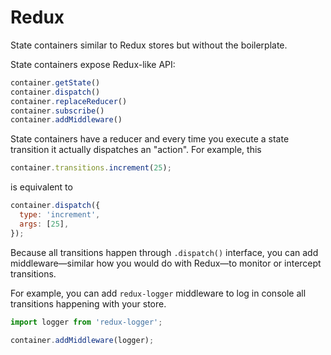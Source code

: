 # Redux

State containers similar to Redux stores but without the boilerplate.

State containers expose Redux-like API:

```js
container.getState()
container.dispatch()
container.replaceReducer()
container.subscribe()
container.addMiddleware()
```

State containers have a reducer and every time you execute a state transition it
actually dispatches an "action". For example, this

```js
container.transitions.increment(25);
```

is equivalent to

```js
container.dispatch({
  type: 'increment',
  args: [25],
});
```

Because all transitions happen through `.dispatch()` interface, you can add middleware&mdash;similar how you
would do with Redux&mdash;to monitor or intercept transitions.

For example, you can add `redux-logger` middleware to log in console all transitions happening with your store.

```js
import logger from 'redux-logger';

container.addMiddleware(logger);
```
